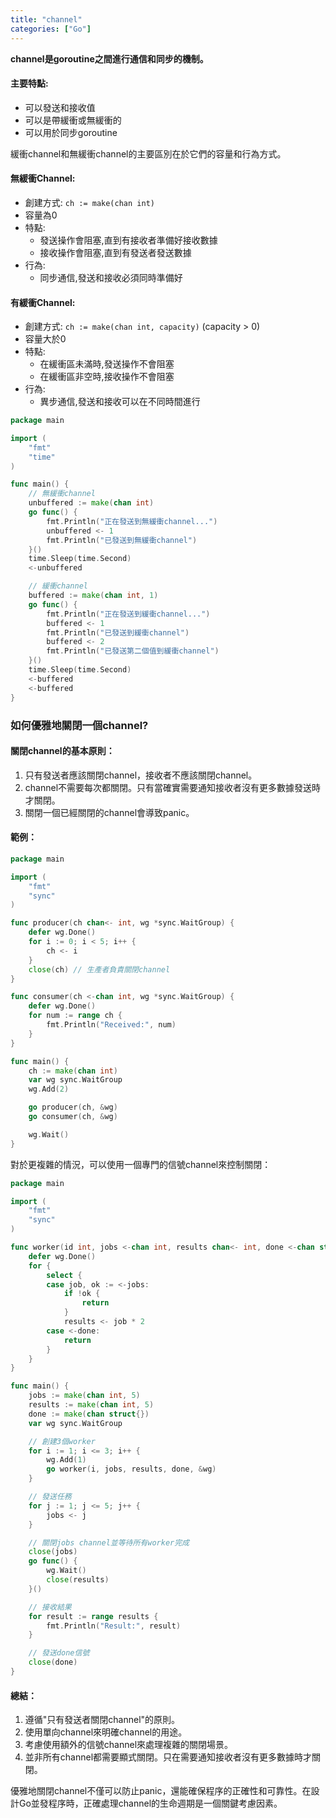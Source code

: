 ```yaml
---
title: "channel"
categories: ["Go"]
---
```


**channel是goroutine之間進行通信和同步的機制。**

#### 主要特點:

* 可以發送和接收值
* 可以是帶緩衝或無緩衝的
* 可以用於同步goroutine

緩衝channel和無緩衝channel的主要區別在於它們的容量和行為方式。

#### 無緩衝Channel:

* 創建方式: `ch := make(chan int)`
* 容量為0
* 特點:
  * 發送操作會阻塞,直到有接收者準備好接收數據
  * 接收操作會阻塞,直到有發送者發送數據
* 行為:
  * 同步通信,發送和接收必須同時準備好

#### 有緩衝Channel:

* 創建方式: `ch := make(chan int, capacity)` (capacity > 0)
* 容量大於0
* 特點:
  * 在緩衝區未滿時,發送操作不會阻塞
  * 在緩衝區非空時,接收操作不會阻塞
* 行為:
  * 異步通信,發送和接收可以在不同時間進行

```go
package main

import (
    "fmt"
    "time"
)

func main() {
    // 無緩衝channel
    unbuffered := make(chan int)
    go func() {
        fmt.Println("正在發送到無緩衝channel...")
        unbuffered <- 1
        fmt.Println("已發送到無緩衝channel")
    }()
    time.Sleep(time.Second)
    <-unbuffered

    // 緩衝channel
    buffered := make(chan int, 1)
    go func() {
        fmt.Println("正在發送到緩衝channel...")
        buffered <- 1
        fmt.Println("已發送到緩衝channel")
        buffered <- 2
        fmt.Println("已發送第二個值到緩衝channel")
    }()
    time.Sleep(time.Second)
    <-buffered
    <-buffered
}
```

### 如何優雅地關閉一個channel?

#### 關閉channel的基本原則：&#x20;

1. 只有發送者應該關閉channel，接收者不應該關閉channel。
2. channel不需要每次都關閉。只有當確實需要通知接收者沒有更多數據發送時才關閉。
3. 關閉一個已經關閉的channel會導致panic。

#### 範例：

```go
package main

import (
    "fmt"
    "sync"
)

func producer(ch chan<- int, wg *sync.WaitGroup) {
    defer wg.Done()
    for i := 0; i < 5; i++ {
        ch <- i
    }
    close(ch) // 生產者負責關閉channel
}

func consumer(ch <-chan int, wg *sync.WaitGroup) {
    defer wg.Done()
    for num := range ch {
        fmt.Println("Received:", num)    
    }
}

func main() {
    ch := make(chan int)
    var wg sync.WaitGroup
    wg.Add(2)

    go producer(ch, &wg)
    go consumer(ch, &wg)

    wg.Wait()
}

```

對於更複雜的情況，可以使用一個專門的信號channel來控制關閉：

```go
package main

import (
    "fmt"
    "sync"
)

func worker(id int, jobs <-chan int, results chan<- int, done <-chan struct{}, wg *sync.WaitGroup) {
    defer wg.Done()
    for {
        select {
        case job, ok := <-jobs:
            if !ok {
                return
            }
            results <- job * 2
        case <-done:
            return
        }
    }
}

func main() {
    jobs := make(chan int, 5)
    results := make(chan int, 5)
    done := make(chan struct{})
    var wg sync.WaitGroup

    // 創建3個worker
    for i := 1; i <= 3; i++ {
        wg.Add(1)
        go worker(i, jobs, results, done, &wg)
    }

    // 發送任務
    for j := 1; j <= 5; j++ {
        jobs <- j
    }

    // 關閉jobs channel並等待所有worker完成
    close(jobs)
    go func() {
        wg.Wait()
        close(results)
    }()

    // 接收結果
    for result := range results {
        fmt.Println("Result:", result)
    }

    // 發送done信號
    close(done)
}
```

#### 總結：

1. 遵循"只有發送者關閉channel"的原則。
2. 使用單向channel來明確channel的用途。
3. 考慮使用額外的信號channel來處理複雜的關閉場景。
4. 並非所有channel都需要顯式關閉。只在需要通知接收者沒有更多數據時才關閉。

優雅地關閉channel不僅可以防止panic，還能確保程序的正確性和可靠性。在設計Go並發程序時，正確處理channel的生命週期是一個關鍵考慮因素。